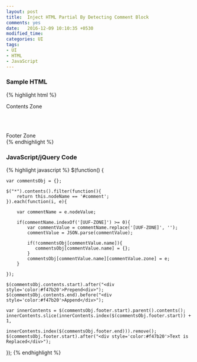 ```yaml
---
layout: post
title:  Inject HTML Partial By Detecting Comment Block
comments: yes
date:   2016-12-09 10:10:35 +0530
modified_time: 
categories: UI
tags:
- UI
- HTML
- JavaScript
---
```


### Sample HTML

{% highlight html %}
<!-- [UUF-ZONE]{"name": "contents","zone": "start"} -->
<div>Contents Zone</div>
<!-- [UUF-ZONE]{"name": "contents","zone": "end"} -->

<br><br>

<!-- [UUF-ZONE]{"name": "footer","zone": "start"} -->
<div>Footer Zone</div>
<!-- [UUF-ZONE]{"name": "footer","zone": "end"} -->
{% endhighlight %}

### JavaScript/jQuery Code

{% highlight javascript %}
$(function() {

    var commentsObj = {};

    $("*").contents().filter(function(){
        return this.nodeName == '#comment';
    }).each(function(i, e){

        var commentName = e.nodeValue;

        if(commentName.indexOf('[UUF-ZONE]') >= 0){
            var commentValue = commentName.replace('[UUF-ZONE]', '');
            commentValue = JSON.parse(commentValue);

            if(!commentsObj[commentValue.name]){
               commentsObj[commentValue.name] = {};
            }
            commentsObj[commentValue.name][commentValue.zone] = e;
        }

    });

    $(commentsObj.contents.start).after("<div style='color:#f47b20'>Prepend<div>");
    $(commentsObj.contents.end).before("<div style='color:#f47b20'>Append</div>");

    var innerContents = $(commentsObj.footer.start).parent().contents();
    innerContents.slice(innerContents.index($(commentsObj.footer.start)) + 1, 
                        innerContents.index($(commentsObj.footer.end))).remove();
    $(commentsObj.footer.start).after("<div style='color:#f47b20'>Text is Replaced</div>");

});
{% endhighlight %}
